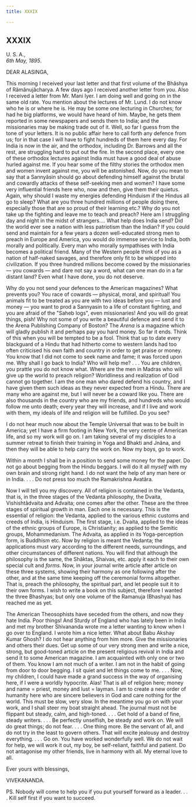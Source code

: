 ```yaml
---
title: XXXIX

---
```





  

  


## XXXIX

U. S. A.,  
*6th May, 1895*.

DEAR ALASINGA,

This morning I received your last letter and that first volume of the
Bhâshya of Râmânujâcharya. A few days ago I received another letter from
you. Also I received a letter from Mr. Mani Iyer. I am doing well and
going on in the same old rate. You mention about the lectures of Mr.
Lund. I do not know who he is or where he is. He may be some one
lecturing in Churches; for had he big platforms, we would have heard of
him. Maybe, he gets them reported in some newspapers and sends them to
India; and the missionaries may be making trade out of it. Well, so far
I guess from the tone of your letters. It is no public affair here to
call forth any defence from us; for in that case I will have to fight
hundreds of them here every day. For India is now in the air, and the
orthodox, including Dr. Barrows and all the rest, are struggling hard to
put out the fire. In the second place, every one of these orthodox
lectures against India must have a good deal of abuse hurled against me.
If you hear some of the filthy stories the orthodox men and women invent
against me, you will be astonished. Now, do you mean to say that a
Sannyâsin should go about defending himself against the brutal and
cowardly attacks of these self-seeking men and women? I have some very
influential friends here who, now and then, give them their quietus.
Again, why should I waste my energies defending Hinduism if the Hindus
all go to sleep? What are you three hundred millions of people doing
there, especially those that are so proud of their learning etc.? Why do
you not take up the fighting and leave me to teach and preach? Here am I
struggling day and night in the midst of strangers.... What help does
India send? Did the world ever see a nation with less patriotism than
the Indian? If you could send and maintain for a few years a dozen
well-educated strong men to preach in Europe and America, you would do
immense service to India, both morally and politically. Every man who
morally sympathises with India becomes a political friend. Many of the
Western people think of you as a nation of half-naked savages, and
therefore only fit to be whipped into civilization. If you three hundred
millions become cowed by the missionaries — you cowards — and dare not
say a word, what can one man do in a far distant land? Even what I have
done, you do not deserve.

Why do you not send your defences to the American magazines? What
prevents you? You race of cowards — physical, moral, and spiritual! You
animals fit to be treated as you are with two ideas before you — lust
and money — you want to prod a Sannyasin to a life of constant fighting,
and you are afraid of the "Saheb logs", even missionaries! And you will
do great things, pish! Why not some of you write a beautiful defence and
send it to the Arena Publishing Company of Boston? The *Arena* is a
magazine which will gladly publish it and perhaps pay you hard money. So
far it ends. Think of this when you will be tempted to be a fool. Think
that up to date every blackguard of a Hindu that had hitherto come to
western lands had too often criticised his own faith and country in
order to get praise or money. You know that I did not come to seek name
and fame; it was forced upon me. Why shall I go back to India? Who will
help me? . . . You are children, you prattle you do not know what. Where
are the men in Madras who will give up the world to preach religion?
Worldliness and realization of God cannot go together. I am the one man
who dared defend his country, and I have given them such ideas as they
never expected from a Hindu. There are many who are against me, but I
will never be a coward like you. There are also thousands in the country
who are my friends, and hundreds who would follow me unto death; every
year they will increase, and if I live and work with them, my ideals of
life and religion will be fulfilled. Do you see?

I do not hear much now about the Temple Universal that was to be built
in America; yet I have a firm footing in New York, the very centre of
American life, and so my work will go on. I am taking several of my
disciples to a summer retreat to finish their training in Yoga and
Bhakti and Jnâna, and then they will be able to help carry the work on.
Now my boys, go to work.

Within a month I shall be in a position to send some money for the
paper. Do not go about begging from the Hindu beggars. I will do it all
*myself* with my own brain and strong right hand. I do not want the help
of any man here or in India. . . . Do not press too much the Ramakrishna
Avatâra.

Now I will tell you my discovery. All of religion is contained in the
Vedanta, that is, in the three stages of the Vedanta philosophy, the
Dvaita, Vishishtâdvaita and Advaita; one comes after the other. These
are the three stages of spiritual growth in man. Each one is necessary.
This is the essential of religion: the Vedanta, applied to the various
ethnic customs and creeds of India, is Hinduism. The first stage, i.e.
Dvaita, applied to the ideas of the ethnic groups of Europe, is
Christianity; as applied to the Semitic groups, Mohammedanism. The
Advaita, as applied in its Yoga-perception form, is Buddhism etc. Now by
religion is meant the Vedanta; the applications must vary according to
the different needs, surroundings, and other circumstances of different
nations. You will find that although the philosophy is the same, the
Shâktas, Shaivas, etc. apply it each to their own special cult and
*forms*. Now, in your journal write article after article on these three
systems, showing their harmony as one following after the other, and at
the same time keeping off the ceremonial forms altogether. That is,
preach the philosophy, the spiritual part, and let people suit it to
their own forms. I wish to write a book on this subject, therefore I
wanted the three Bhashyas; but only one volume of the Ramanuja (Bhashya)
has reached me as yet.

The American Theosophists have seceded from the others, and now they
hate India. Poor things! And Sturdy of England who has lately been in
India and met my brother Shivananda wrote me a letter wanting to know
when I go over to England. I wrote him a nice letter. What about Babu
Akshay Kumar Ghosh? I do not hear anything from him more. Give the
missionaries and others their dues. Get up some of our very strong men
and write a nice, strong, but good-toned article on the present
religious revival in India and send it to some American magazine. I am
acquainted with only one or two of them. You know I am not much of a
writer. I am not in the habit of going from door to door begging. I sit
quiet and let things come to me. . . . Now, my children, I could have
made a grand success in the way of organising here, if I were a worldly
hypocrite. Alas! That is all of religion here; money and name = priest,
money and lust = layman. I am to create a new order of humanity here who
are sincere believers in God and care nothing for the world. This must
be slow, very slow. In the meantime you go on with your work, and I
shall steer my boat straight ahead. The journal must not be flippant but
steady, calm, and high-toned. . . . Get hold of a band of fine, steady
writers. . . . Be perfectly unselfish, be steady and work on. We will do
great things; do not fear. . . . One thing more. Be the servant of all,
and do not try in the least to govern others. That will excite jealousy
and destroy everything. . . . Go on. You have worked wonderfully well.
We do not wait for help, we will work it out, my boy, be self-reliant,
faithful and patient. Do not antagonise my other friends, live in
harmony with all. My eternal love to all.

Ever yours with blessings,

VIVEKANANDA.

PS. Nobody will come to help you if you put yourself forward as a
leader. . . . Kill self first if you want to succeed.


